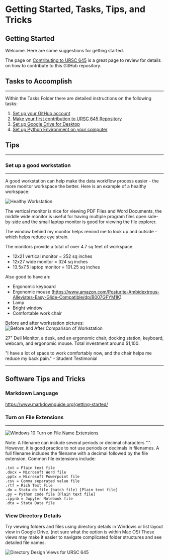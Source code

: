 # Getting Started, Tasks, Tips, and Tricks

## Getting Started
Welcome. Here are some suggestions for getting started.

The page on [Contributing to URSC 645](../contributing.md) is a great page to review for details on how to contribute to this GitHub repository.


## Tasks to Accomplish
---

Within the Tasks Folder there are detailed instructions on the following tasks:

1. [Set up your GitHub account](../Tasks/URSC645_0c_Create_GitHub_Account.md)
2. [Make your first contribution to URSC 645 Repository](../Tasks/URSC645_0d_YourFirstContribution.md)
3. [Set up Google Drive for Desktop](../Tasks/URSC645_0f_GoogleDriveForDesktop.md)
4. [Set up Python Environment on your computer](../Tasks/URSC645_0g_SetupPythonEnviroment.md)


## Tips 

---
### Set up a good workstation
---
A good workstation can help make the data workflow process easier - the more monitor workspace the better. Here is an example of a healthy workspace:

![Healthy Workstation](https://raw.githubusercontent.com/npr99/URSC645/main/.github/images/RosenheimHealthyWorkstation.png)

The vertical monitor is nice for viewing PDF Files and Word Documents, the middle wide monitor is useful for having multiple program files open side-by-side and the small laptop monitor is good for viewing the file explorer. 

The window behind my monitor helps remind me to look up and outside - which helps reduce eye strain.

The monitors provide a total of over 4.7 sq feet of workspace.
- 12x21 vertical monitor = 252 sq inches
- 12x27 wide monitor = 324 sq inches
- 13.5x7.5 laptop monitor = 101.25 sq inches

Also good to have an:
- Ergonomic keyboard 
- Ergonomic mouse (https://www.amazon.com/Posturite-Ambidextrous-Alleviates-Easy-Glide-Compatible/dp/B007GFYM1K)
- Lamp
- Bright window
- Comfortable work chair

Before and after workstation pictures:
![Before and After Comparison of Workstation](https://raw.githubusercontent.com/npr99/URSC645/main/.github/images/URSC645_Workstation_2023-01-25.JPG)

27" Dell Monitor, a desk, and an ergonomic chair, docking station, keyboard, webcam, and ergonomic mouse. Total investment around $1,100.

"I have a lot of space to work comfortably now, and the chair helps me reduce my back pain." - Student Testimonial

---
## Software Tips and Tricks

### Markdown Language

https://www.markdownguide.org/getting-started/

### Turn on File Extensions
---
![Windows 10 Turn on File Name Extensions](https://user-images.githubusercontent.com/5131566/150422462-fc33e914-9720-41fe-9fa2-c39eaaa30a7c.png)

Note: A filename can include several periods or decimal characters “.”. 
However, it is good practice to not use periods or decimals in filenames. 
A full filename includes the filename with a decimal followed by the file extension. Common file extensions include:
```
.txt = Plain text file
.docx = Microsoft Word file
.pptx = Microsoft Powerpoint file
.csv = Comma separated value file
.rtf = Rich Text File
.do = Stata do file (batch file) [Plain text file]
.py = Python code file [Plain text file]
.ipynb = Jupyter Notebook file
.dta = Stata Data file
```

### View Directory Details 
Try viewing folders and files using directory details in Windows or list layout view in Google Drive. (not sure what the option is within Mac OS) These views may make it easier to navigate complicated folder structures and see detailed file names.

![Directory Design Views for URSC 645](https://raw.githubusercontent.com/npr99/URSC645/main/.github/images/URSC645_DirectoryDesignOverview_2025-01-14.jpg)